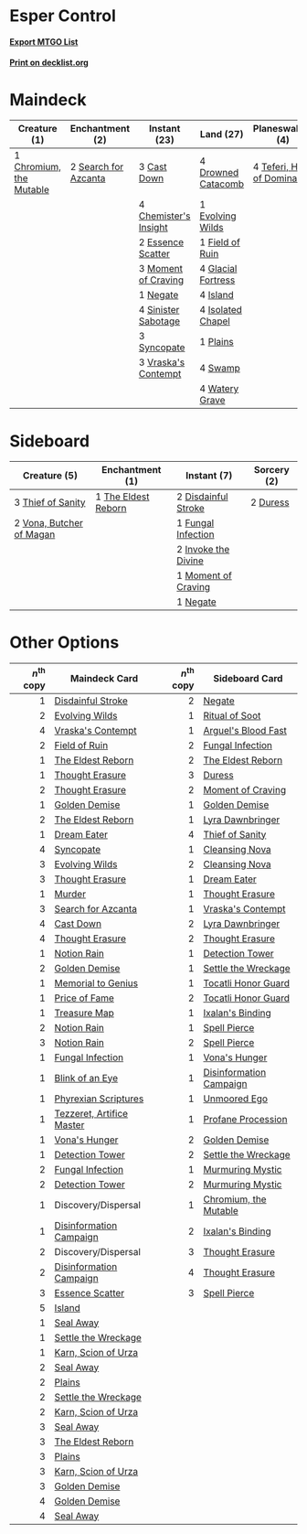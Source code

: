 # Esper Control

#### [Export MTGO List](../collection/Esper%20Control/Esper%20Control.txt)
#### [Print on decklist.org](http://decklist.org/?deckmain=3%09Cast%20Down%0A4%09Chemister's%20Insight%0A1%09Chromium,%20the%20Mutable%0A4%09Drowned%20Catacomb%0A2%09Essence%20Scatter%0A1%09Evolving%20Wilds%0A1%09Field%20of%20Ruin%0A4%09Glacial%20Fortress%0A4%09Island%0A4%09Isolated%20Chapel%0A3%09Moment%20of%20Craving%0A1%09Negate%0A1%09Plains%0A3%09Ritual%20of%20Soot%0A2%09Search%20for%20Azcanta%0A4%09Sinister%20Sabotage%0A4%09Swamp%0A3%09Syncopate%0A4%09Teferi,%20Hero%20of%20Dominaria%0A3%09Vraska's%20Contempt%0A4%09Watery%20Grave&deckside=2%09Disdainful%20Stroke%0A2%09Duress%0A1%09Fungal%20Infection%0A2%09Invoke%20the%20Divine%0A1%09Moment%20of%20Craving%0A1%09Negate%0A1%09The%20Eldest%20Reborn%0A3%09Thief%20of%20Sanity%0A2%09Vona,%20Butcher%20of%20Magan)
# Maindeck

|                                           Creature (1)                                           |                                        Enchantment (2)                                        |                                          Instant (23)                                          |                                          Land (27)                                          |                                           Planeswalker (4)                                           |                                        Sorcery (3)                                        |
|--------------------------------------------------------------------------------------------------|-----------------------------------------------------------------------------------------------|------------------------------------------------------------------------------------------------|---------------------------------------------------------------------------------------------|------------------------------------------------------------------------------------------------------|-------------------------------------------------------------------------------------------|
|1 [Chromium, the Mutable](http://gatherer.wizards.com/Pages/Card/Details.aspx?multiverseid=447350)|2 [Search for Azcanta](http://gatherer.wizards.com/Pages/Card/Details.aspx?multiverseid=435226)|3 [Cast Down](http://gatherer.wizards.com/Pages/Card/Details.aspx?multiverseid=442969)          |4 [Drowned Catacomb](http://gatherer.wizards.com/Pages/Card/Details.aspx?multiverseid=430633)|4 [Teferi, Hero of Dominaria](http://gatherer.wizards.com/Pages/Card/Details.aspx?multiverseid=443095)|3 [Ritual of Soot](http://gatherer.wizards.com/Pages/Card/Details.aspx?multiverseid=452834)|
|                                                                                                  |                                                                                               |4 [Chemister's Insight](http://gatherer.wizards.com/Pages/Card/Details.aspx?multiverseid=452782)|1 [Evolving Wilds](http://gatherer.wizards.com/Pages/Card/Details.aspx?multiverseid=397871)  |                                                                                                      |                                                                                           |
|                                                                                                  |                                                                                               |2 [Essence Scatter](http://gatherer.wizards.com/Pages/Card/Details.aspx?multiverseid=438446)    |1 [Field of Ruin](http://gatherer.wizards.com/Pages/Card/Details.aspx?multiverseid=435415)   |                                                                                                      |                                                                                           |
|                                                                                                  |                                                                                               |3 [Moment of Craving](http://gatherer.wizards.com/Pages/Card/Details.aspx?multiverseid=439736)  |4 [Glacial Fortress](http://gatherer.wizards.com/Pages/Card/Details.aspx?multiverseid=435416)|                                                                                                      |                                                                                           |
|                                                                                                  |                                                                                               |1 [Negate](http://gatherer.wizards.com/Pages/Card/Details.aspx?multiverseid=447135)             |4 [Island](http://gatherer.wizards.com/Pages/Card/Details.aspx?multiverseid=439602)          |                                                                                                      |                                                                                           |
|                                                                                                  |                                                                                               |4 [Sinister Sabotage](http://gatherer.wizards.com/Pages/Card/Details.aspx?multiverseid=452804)  |4 [Isolated Chapel](http://gatherer.wizards.com/Pages/Card/Details.aspx?multiverseid=382189) |                                                                                                      |                                                                                           |
|                                                                                                  |                                                                                               |3 [Syncopate](http://gatherer.wizards.com/Pages/Card/Details.aspx?multiverseid=270369)          |1 [Plains](http://gatherer.wizards.com/Pages/Card/Details.aspx?multiverseid=439601)          |                                                                                                      |                                                                                           |
|                                                                                                  |                                                                                               |3 [Vraska's Contempt](http://gatherer.wizards.com/Pages/Card/Details.aspx?multiverseid=435283)  |4 [Swamp](http://gatherer.wizards.com/Pages/Card/Details.aspx?multiverseid=439603)           |                                                                                                      |                                                                                           |
|                                                                                                  |                                                                                               |                                                                                                |4 [Watery Grave](http://gatherer.wizards.com/Pages/Card/Details.aspx?multiverseid=405114)    |                                                                                                      |                                                                                           |


# Sideboard

|                                           Creature (5)                                            |                                       Enchantment (1)                                        |                                         Instant (7)                                          |                                    Sorcery (2)                                    |
|---------------------------------------------------------------------------------------------------|----------------------------------------------------------------------------------------------|----------------------------------------------------------------------------------------------|-----------------------------------------------------------------------------------|
|3 [Thief of Sanity](http://gatherer.wizards.com/Pages/Card/Details.aspx?multiverseid=452955)       |1 [The Eldest Reborn](http://gatherer.wizards.com/Pages/Card/Details.aspx?multiverseid=442978)|2 [Disdainful Stroke](http://gatherer.wizards.com/Pages/Card/Details.aspx?multiverseid=446776)|2 [Duress](http://gatherer.wizards.com/Pages/Card/Details.aspx?multiverseid=270465)|
|2 [Vona, Butcher of Magan](http://gatherer.wizards.com/Pages/Card/Details.aspx?multiverseid=435387)|                                                                                              |1 [Fungal Infection](http://gatherer.wizards.com/Pages/Card/Details.aspx?multiverseid=442982) |                                                                                   |
|                                                                                                   |                                                                                              |2 [Invoke the Divine](http://gatherer.wizards.com/Pages/Card/Details.aspx?multiverseid=447152)|                                                                                   |
|                                                                                                   |                                                                                              |1 [Moment of Craving](http://gatherer.wizards.com/Pages/Card/Details.aspx?multiverseid=439736)|                                                                                   |
|                                                                                                   |                                                                                              |1 [Negate](http://gatherer.wizards.com/Pages/Card/Details.aspx?multiverseid=447135)           |                                                                                   |


# Other Options

|*n*<sup>th</sup> copy|                                           Maindeck Card                                            |*n*<sup>th</sup> copy|                                          Sideboard Card                                          |
|--------------------:|----------------------------------------------------------------------------------------------------|--------------------:|--------------------------------------------------------------------------------------------------|
|                    1|[Disdainful Stroke](http://gatherer.wizards.com/Pages/Card/Details.aspx?multiverseid=446776)        |                    2|[Negate](http://gatherer.wizards.com/Pages/Card/Details.aspx?multiverseid=447135)                 |
|                    2|[Evolving Wilds](http://gatherer.wizards.com/Pages/Card/Details.aspx?multiverseid=397871)           |                    1|[Ritual of Soot](http://gatherer.wizards.com/Pages/Card/Details.aspx?multiverseid=452834)         |
|                    4|[Vraska's Contempt](http://gatherer.wizards.com/Pages/Card/Details.aspx?multiverseid=435283)        |                    1|[Arguel's Blood Fast](http://gatherer.wizards.com/Pages/Card/Details.aspx?multiverseid=439316)    |
|                    2|[Field of Ruin](http://gatherer.wizards.com/Pages/Card/Details.aspx?multiverseid=435415)            |                    2|[Fungal Infection](http://gatherer.wizards.com/Pages/Card/Details.aspx?multiverseid=442982)       |
|                    1|[The Eldest Reborn](http://gatherer.wizards.com/Pages/Card/Details.aspx?multiverseid=442978)        |                    2|[The Eldest Reborn](http://gatherer.wizards.com/Pages/Card/Details.aspx?multiverseid=442978)      |
|                    1|[Thought Erasure](http://gatherer.wizards.com/Pages/Card/Details.aspx?multiverseid=452956)          |                    3|[Duress](http://gatherer.wizards.com/Pages/Card/Details.aspx?multiverseid=270465)                 |
|                    2|[Thought Erasure](http://gatherer.wizards.com/Pages/Card/Details.aspx?multiverseid=452956)          |                    2|[Moment of Craving](http://gatherer.wizards.com/Pages/Card/Details.aspx?multiverseid=439736)      |
|                    1|[Golden Demise](http://gatherer.wizards.com/Pages/Card/Details.aspx?multiverseid=439730)            |                    1|[Golden Demise](http://gatherer.wizards.com/Pages/Card/Details.aspx?multiverseid=439730)          |
|                    2|[The Eldest Reborn](http://gatherer.wizards.com/Pages/Card/Details.aspx?multiverseid=442978)        |                    1|[Lyra Dawnbringer](http://gatherer.wizards.com/Pages/Card/Details.aspx?multiverseid=442914)       |
|                    1|[Dream Eater](http://gatherer.wizards.com/Pages/Card/Details.aspx?multiverseid=452788)              |                    4|[Thief of Sanity](http://gatherer.wizards.com/Pages/Card/Details.aspx?multiverseid=452955)        |
|                    4|[Syncopate](http://gatherer.wizards.com/Pages/Card/Details.aspx?multiverseid=270369)                |                    1|[Cleansing Nova](http://gatherer.wizards.com/Pages/Card/Details.aspx?multiverseid=447145)         |
|                    3|[Evolving Wilds](http://gatherer.wizards.com/Pages/Card/Details.aspx?multiverseid=397871)           |                    2|[Cleansing Nova](http://gatherer.wizards.com/Pages/Card/Details.aspx?multiverseid=447145)         |
|                    3|[Thought Erasure](http://gatherer.wizards.com/Pages/Card/Details.aspx?multiverseid=452956)          |                    1|[Dream Eater](http://gatherer.wizards.com/Pages/Card/Details.aspx?multiverseid=452788)            |
|                    1|[Murder](http://gatherer.wizards.com/Pages/Card/Details.aspx?multiverseid=442087)                   |                    1|[Thought Erasure](http://gatherer.wizards.com/Pages/Card/Details.aspx?multiverseid=452956)        |
|                    3|[Search for Azcanta](http://gatherer.wizards.com/Pages/Card/Details.aspx?multiverseid=435226)       |                    1|[Vraska's Contempt](http://gatherer.wizards.com/Pages/Card/Details.aspx?multiverseid=435283)      |
|                    4|[Cast Down](http://gatherer.wizards.com/Pages/Card/Details.aspx?multiverseid=442969)                |                    2|[Lyra Dawnbringer](http://gatherer.wizards.com/Pages/Card/Details.aspx?multiverseid=442914)       |
|                    4|[Thought Erasure](http://gatherer.wizards.com/Pages/Card/Details.aspx?multiverseid=452956)          |                    2|[Thought Erasure](http://gatherer.wizards.com/Pages/Card/Details.aspx?multiverseid=452956)        |
|                    1|[Notion Rain](http://gatherer.wizards.com/Pages/Card/Details.aspx?multiverseid=452943)              |                    1|[Detection Tower](http://gatherer.wizards.com/Pages/Card/Details.aspx?multiverseid=447386)        |
|                    2|[Golden Demise](http://gatherer.wizards.com/Pages/Card/Details.aspx?multiverseid=439730)            |                    1|[Settle the Wreckage](http://gatherer.wizards.com/Pages/Card/Details.aspx?multiverseid=435186)    |
|                    1|[Memorial to Genius](http://gatherer.wizards.com/Pages/Card/Details.aspx?multiverseid=443131)       |                    1|[Tocatli Honor Guard](http://gatherer.wizards.com/Pages/Card/Details.aspx?multiverseid=435194)    |
|                    1|[Price of Fame](http://gatherer.wizards.com/Pages/Card/Details.aspx?multiverseid=452833)            |                    2|[Tocatli Honor Guard](http://gatherer.wizards.com/Pages/Card/Details.aspx?multiverseid=435194)    |
|                    1|[Treasure Map](http://gatherer.wizards.com/Pages/Card/Details.aspx?multiverseid=435410)             |                    1|[Ixalan's Binding](http://gatherer.wizards.com/Pages/Card/Details.aspx?multiverseid=435168)       |
|                    2|[Notion Rain](http://gatherer.wizards.com/Pages/Card/Details.aspx?multiverseid=452943)              |                    1|[Spell Pierce](http://gatherer.wizards.com/Pages/Card/Details.aspx?multiverseid=425876)           |
|                    3|[Notion Rain](http://gatherer.wizards.com/Pages/Card/Details.aspx?multiverseid=452943)              |                    2|[Spell Pierce](http://gatherer.wizards.com/Pages/Card/Details.aspx?multiverseid=425876)           |
|                    1|[Fungal Infection](http://gatherer.wizards.com/Pages/Card/Details.aspx?multiverseid=442982)         |                    1|[Vona's Hunger](http://gatherer.wizards.com/Pages/Card/Details.aspx?multiverseid=439747)          |
|                    1|[Blink of an Eye](http://gatherer.wizards.com/Pages/Card/Details.aspx?multiverseid=442934)          |                    1|[Disinformation Campaign](http://gatherer.wizards.com/Pages/Card/Details.aspx?multiverseid=452917)|
|                    1|[Phyrexian Scriptures](http://gatherer.wizards.com/Pages/Card/Details.aspx?multiverseid=442988)     |                    1|[Unmoored Ego](http://gatherer.wizards.com/Pages/Card/Details.aspx?multiverseid=452962)           |
|                    1|[Tezzeret, Artifice Master](http://gatherer.wizards.com/Pages/Card/Details.aspx?multiverseid=447215)|                    1|[Profane Procession](http://gatherer.wizards.com/Pages/Card/Details.aspx?multiverseid=439826)     |
|                    1|[Vona's Hunger](http://gatherer.wizards.com/Pages/Card/Details.aspx?multiverseid=439747)            |                    2|[Golden Demise](http://gatherer.wizards.com/Pages/Card/Details.aspx?multiverseid=439730)          |
|                    1|[Detection Tower](http://gatherer.wizards.com/Pages/Card/Details.aspx?multiverseid=447386)          |                    2|[Settle the Wreckage](http://gatherer.wizards.com/Pages/Card/Details.aspx?multiverseid=435186)    |
|                    2|[Fungal Infection](http://gatherer.wizards.com/Pages/Card/Details.aspx?multiverseid=442982)         |                    1|[Murmuring Mystic](http://gatherer.wizards.com/Pages/Card/Details.aspx?multiverseid=452795)       |
|                    2|[Detection Tower](http://gatherer.wizards.com/Pages/Card/Details.aspx?multiverseid=447386)          |                    2|[Murmuring Mystic](http://gatherer.wizards.com/Pages/Card/Details.aspx?multiverseid=452795)       |
|                    1|Discovery/Dispersal                                                                                 |                    1|[Chromium, the Mutable](http://gatherer.wizards.com/Pages/Card/Details.aspx?multiverseid=447350)  |
|                    1|[Disinformation Campaign](http://gatherer.wizards.com/Pages/Card/Details.aspx?multiverseid=452917)  |                    2|[Ixalan's Binding](http://gatherer.wizards.com/Pages/Card/Details.aspx?multiverseid=435168)       |
|                    2|Discovery/Dispersal                                                                                 |                    3|[Thought Erasure](http://gatherer.wizards.com/Pages/Card/Details.aspx?multiverseid=452956)        |
|                    2|[Disinformation Campaign](http://gatherer.wizards.com/Pages/Card/Details.aspx?multiverseid=452917)  |                    4|[Thought Erasure](http://gatherer.wizards.com/Pages/Card/Details.aspx?multiverseid=452956)        |
|                    3|[Essence Scatter](http://gatherer.wizards.com/Pages/Card/Details.aspx?multiverseid=438446)          |                    3|[Spell Pierce](http://gatherer.wizards.com/Pages/Card/Details.aspx?multiverseid=425876)           |
|                    5|[Island](http://gatherer.wizards.com/Pages/Card/Details.aspx?multiverseid=439602)                   |                     |                                                                                                  |
|                    1|[Seal Away](http://gatherer.wizards.com/Pages/Card/Details.aspx?multiverseid=442919)                |                     |                                                                                                  |
|                    1|[Settle the Wreckage](http://gatherer.wizards.com/Pages/Card/Details.aspx?multiverseid=435186)      |                     |                                                                                                  |
|                    1|[Karn, Scion of Urza](http://gatherer.wizards.com/Pages/Card/Details.aspx?multiverseid=442889)      |                     |                                                                                                  |
|                    2|[Seal Away](http://gatherer.wizards.com/Pages/Card/Details.aspx?multiverseid=442919)                |                     |                                                                                                  |
|                    2|[Plains](http://gatherer.wizards.com/Pages/Card/Details.aspx?multiverseid=439601)                   |                     |                                                                                                  |
|                    2|[Settle the Wreckage](http://gatherer.wizards.com/Pages/Card/Details.aspx?multiverseid=435186)      |                     |                                                                                                  |
|                    2|[Karn, Scion of Urza](http://gatherer.wizards.com/Pages/Card/Details.aspx?multiverseid=442889)      |                     |                                                                                                  |
|                    3|[Seal Away](http://gatherer.wizards.com/Pages/Card/Details.aspx?multiverseid=442919)                |                     |                                                                                                  |
|                    3|[The Eldest Reborn](http://gatherer.wizards.com/Pages/Card/Details.aspx?multiverseid=442978)        |                     |                                                                                                  |
|                    3|[Plains](http://gatherer.wizards.com/Pages/Card/Details.aspx?multiverseid=439601)                   |                     |                                                                                                  |
|                    3|[Karn, Scion of Urza](http://gatherer.wizards.com/Pages/Card/Details.aspx?multiverseid=442889)      |                     |                                                                                                  |
|                    3|[Golden Demise](http://gatherer.wizards.com/Pages/Card/Details.aspx?multiverseid=439730)            |                     |                                                                                                  |
|                    4|[Golden Demise](http://gatherer.wizards.com/Pages/Card/Details.aspx?multiverseid=439730)            |                     |                                                                                                  |
|                    4|[Seal Away](http://gatherer.wizards.com/Pages/Card/Details.aspx?multiverseid=442919)                |                     |                                                                                                  |

